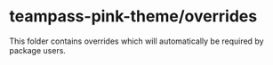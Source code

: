 # teampass-pink-theme/overrides

This folder contains overrides which will automatically be required by package users.
